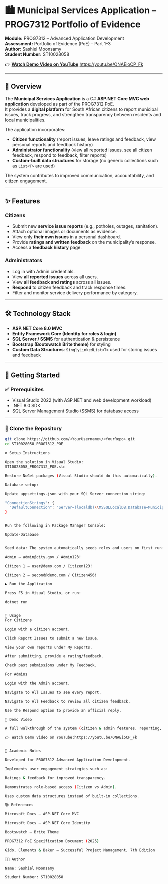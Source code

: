 # 🏙️ Municipal Services Application – PROG7312 Portfolio of Evidence

**Module:** PROG7312 – Advanced Application Development  
**Assessment:** Portfolio of Evidence (PoE) – Part 1–3  
**Author:** Sashiel Moonsamy  
**Student Number:** ST10028058  

👉 [**Watch Demo Video on YouTube**](https://youtu.be/ONAEioCP_Fk)
https://youtu.be/ONAEioCP_Fk

---

## 📖 Overview

The **Municipal Services Application** is a C# **ASP.NET Core MVC web application** developed as part of the PROG7312 PoE.  
It provides a **digital platform** for South African citizens to report municipal issues, track progress, and strengthen transparency between residents and local municipalities.

The application incorporates:
- **Citizen functionality** (report issues, leave ratings and feedback, view personal reports and feedback history)  
- **Administrator functionality** (view all reported issues, see all citizen feedback, respond to feedback, filter reports)  
- **Custom-built data structures** for storage (no generic collections such as `List<T>` are used)  

The system contributes to improved communication, accountability, and citizen engagement.

---

## ✨ Features

### Citizens
- Submit new **service issue reports** (e.g., potholes, outages, sanitation).  
- Attach optional images or documents as evidence.  
- View only **their own issues** in a personal dashboard.  
- Provide **ratings and written feedback** on the municipality’s response.  
- Access a **feedback history** page.  

### Administrators
- Log in with Admin credentials.  
- View **all reported issues** across all users.  
- View **all feedback and ratings** across all issues.  
- **Respond** to citizen feedback and track response times.  
- Filter and monitor service delivery performance by category.  

---

## 🛠️ Technology Stack

- **ASP.NET Core 8.0 MVC**  
- **Entity Framework Core (Identity for roles & login)**  
- **SQL Server / SSMS** for authentication & persistence  
- **Bootstrap (Bootswatch Brite theme)** for styling  
- **Custom Data Structures**: `SinglyLinkedList<T>` used for storing issues and feedback  

---

## 🚀 Getting Started

### ✅ Prerequisites
- Visual Studio 2022 (with ASP.NET and web development workload)  
- .NET 8.0 SDK  
- SQL Server Management Studio (SSMS) for database access  

---

### 📂 Clone the Repository
```bash
git clone https://github.com/<YourUsername>/<YourRepo>.git
cd ST10028058_PROG7312_POE

⚙️ Setup Instructions

Open the solution in Visual Studio:
ST10028058_PROG7312_POE.sln

Restore NuGet packages (Visual Studio should do this automatically).

Database setup:

Update appsettings.json with your SQL Server connection string:

"ConnectionStrings": {
  "DefaultConnection": "Server=(localdb)\\MSSQLLocalDB;Database=MunicipalServicesDb;Trusted_Connection=True;MultipleActiveResultSets=true"
}


Run the following in Package Manager Console:

Update-Database


Seed data: The system automatically seeds roles and users on first run:

Admin → admin@city.gov / Admin123!

Citizen 1 → user@demo.com / Citizen123!

Citizen 2 → second@demo.com / Citizen456!

▶️ Run the Application

Press F5 in Visual Studio, or run:

dotnet run


👥 Usage
For Citizens

Login with a citizen account.

Click Report Issues to submit a new issue.

View your own reports under My Reports.

After submitting, provide a rating/feedback.

Check past submissions under My Feedback.

For Admins

Login with the Admin account.

Navigate to All Issues to see every report.

Navigate to All Feedback to review all citizen feedback.

Use the Respond option to provide an official reply.

🎥 Demo Video

A full walkthrough of the system (citizen & admin features, reporting, feedback, and responses) is available here:

👉 Watch Demo Video on YouTube:https://youtu.be/ONAEioCP_Fk


📜 Academic Notes

Developed for PROG7312 Advanced Application Development.

Implements user engagement strategies such as:

Ratings & feedback for improved transparency.

Demonstrates role-based access (Citizen vs Admin).

Uses custom data structures instead of built-in collections.

📚 References

Microsoft Docs – ASP.NET Core MVC

Microsoft Docs – ASP.NET Core Identity

Bootswatch – Brite Theme

PROG7312 PoE Specification Document (2025)

Gido, Clements & Baker – Successful Project Management, 7th Edition

👨‍💻 Author

Name: Sashiel Moonsamy

Student Number: ST10028058
